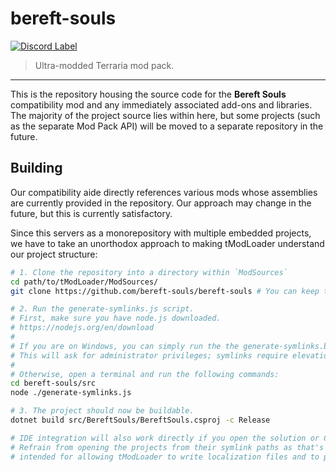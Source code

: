 # bereft-souls

[![Discord Label](https://img.shields.io/badge/Discord-Brome%20World-black.svg?labelColor=5865F2)](https://discord.com/invite/nYJfz3jgQy)

> Ultra-modded Terraria mod pack.

---

This is the repository housing the source code for the **Bereft Souls** compatibility mod and any immediately associated add-ons and libraries.
The majority of the project source lies within here, but some projects (such as the separate Mod Pack API) will be moved to a separate repository in the future.

## Building

Our compatibility aide directly references various mods whose assemblies are currently provided in the repository. Our approach may change in the future, but this is currently satisfactory.

Since this servers as a monorepository with multiple embedded projects, we have to take an unorthodox approach to making tModLoader understand our project structure:

```bash
# 1. Clone the repository into a directory within `ModSources`
cd path/to/tModLoader/ModSources/
git clone https://github.com/bereft-souls/bereft-souls # You can keep the name as `bereft-souls`

# 2. Run the generate-symlinks.js script.
# First, make sure you have node.js downloaded.
# https://nodejs.org/en/download
#
# If you are on Windows, you can simply run the the generate-symlinks.bat script.
# This will ask for administrator privileges; symlinks require elevation on Windows.
#
# Otherwise, open a terminal and run the following commands:
cd bereft-souls/src
node ./generate-symlinks.js

# 3. The project should now be buildable.
dotnet build src/BereftSouls/BereftSouls.csproj -c Release

# IDE integration will also work directly if you open the solution or C# project.
# Refrain from opening the projects from their symlink paths as that's only
# intended for allowing tModLoader to write localization files and to publish the mod.
```
